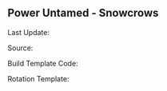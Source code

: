 ## Power Untamed - Snowcrows
Last Update: 

Source:

Build Template Code: ` `

Rotation Template: ` `